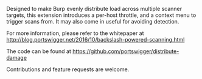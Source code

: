 Designed to make Burp evenly distribute load across multiple scanner targets, this extension introduces a per-host throttle, and a context menu to trigger scans from. It may also come in useful for avoiding detection.

For more information, please refer to the whitepaper at http://blog.portswigger.net/2016/10/backslash-powered-scanning.html

The code can be found at https://github.com/portswigger/distribute-damage 

Contributions and feature requests are welcome.
